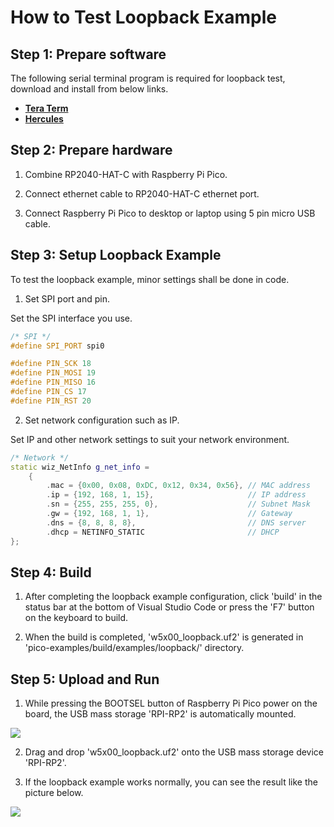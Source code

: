 # How to Test Loopback Example


## Step 1: Prepare software

The following serial terminal program is required for loopback test, download and install from below links.

- [**Tera Term**][link-tera_term]
- [**Hercules**][link-hercules]



## Step 2: Prepare hardware

1. Combine RP2040-HAT-C with Raspberry Pi Pico.

2. Connect ethernet cable to RP2040-HAT-C ethernet port.

3. Connect Raspberry Pi Pico to desktop or laptop using 5 pin micro USB cable.



## Step 3: Setup Loopback Example

To test the loopback example, minor settings shall be done in code.

1. Set SPI port and pin.

Set the SPI interface you use.

```cpp
/* SPI */
#define SPI_PORT spi0

#define PIN_SCK 18
#define PIN_MOSI 19
#define PIN_MISO 16
#define PIN_CS 17
#define PIN_RST 20
```

2. Set network configuration such as IP.

Set IP and other network settings to suit your network environment.

```cpp
/* Network */
static wiz_NetInfo g_net_info =
	{
		.mac = {0x00, 0x08, 0xDC, 0x12, 0x34, 0x56}, // MAC address
		.ip = {192, 168, 1, 15},                     // IP address
		.sn = {255, 255, 255, 0},                    // Subnet Mask
		.gw = {192, 168, 1, 1},                      // Gateway
		.dns = {8, 8, 8, 8},                         // DNS server
		.dhcp = NETINFO_STATIC                       // DHCP
};
```



## Step 4: Build

1. After completing the loopback example configuration, click 'build' in the status bar at the bottom of Visual Studio Code or press the 'F7' button on the keyboard to build.

2. When the build is completed, 'w5x00_loopback.uf2' is generated in 'pico-examples/build/examples/loopback/' directory.



## Step 5: Upload and Run

1. While pressing the BOOTSEL button of Raspberry Pi Pico power on the board, the USB mass storage 'RPI-RP2' is automatically mounted.

![][link-raspberry_pi_pico_usb_mass_storage]

2. Drag and drop 'w5x00_loopback.uf2' onto the USB mass storage device 'RPI-RP2'.

3. If the loopback example works normally, you can see the result like the picture below.

![][link-loopback_test_result]



<!--
Link
-->

[link-tera_term]: https://osdn.net/projects/ttssh2/releases/
[link-hercules]: https://www.hw-group.com/software/hercules-setup-utility
[link-raspberry_pi_pico_usb_mass_storage]: https://github.com/Wiznet/pico-loopback-result/blob/main/pico-w5100s-loopback/static/images/raspberry_pi_pico_usb_mass_storage.png
[link-loopback_test_result]: https://github.com/Wiznet/pico-loopback-result/blob/main/pico-w5100s-loopback/static/images/loopback_test_result.png

